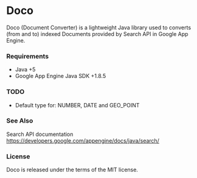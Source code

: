 Doco
====
Doco (Document Converter) is a lightweight Java library used to converts (from and to) indexed Documents provided by Search API in Google App Engine.

### Requirements
* Java +5
* Google App Engine Java SDK +1.8.5

### TODO
* Default type for: NUMBER, DATE and GEO_POINT

### See Also
Search API documentation
https://developers.google.com/appengine/docs/java/search/

### License
Doco is released under the terms of the MIT license.

